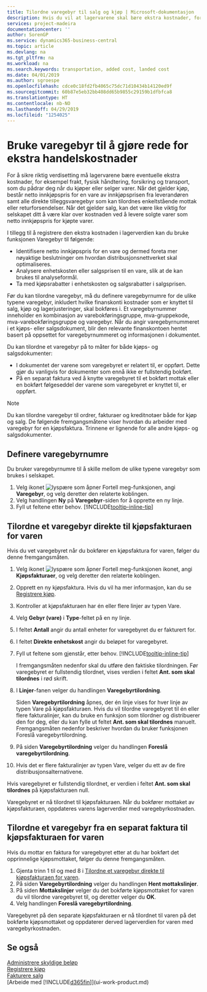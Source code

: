 ```yaml
---
title: Tilordne varegebyr til salg og kjøp | Microsoft-dokumentasjon
description: Hvis du vil at lagervarene skal bære ekstra kostnader, for eksempel frakt, fysisk håndtering, forsikring og transport, som du pådrar deg når du kjøper eller selger varer, kan du bruke funksjonen Varegebyr.
services: project-madeira
documentationcenter: ''
author: SorenGP
ms.service: dynamics365-business-central
ms.topic: article
ms.devlang: na
ms.tgt_pltfrm: na
ms.workload: na
ms.search.keywords: transportation, added cost, landed cost
ms.date: 04/01/2019
ms.author: sgroespe
ms.openlocfilehash: cdce0c18fd2fb4065c75dc71d10434b14120ed9f
ms.sourcegitcommit: 60b87e5eb32bb408dd65b9855c29159b1dfbfca8
ms.translationtype: HT
ms.contentlocale: nb-NO
ms.lasthandoff: 04/29/2019
ms.locfileid: "1254025"
---
```

# <a name="use-item-charges-to-account-for-additional-trade-costs"></a>Bruke varegebyr til å gjøre rede for ekstra handelskostnader
For å sikre riktig verdisetting må lagervarene bære eventuelle ekstra kostnader, for eksempel frakt, fysisk håndtering, forsikring og transport, som du pådrar deg når du kjøper eller selger varer. Når det gjelder kjøp, består netto innkjøpspris for en vare av innkjøpsprisen fra leverandøren samt alle direkte tilleggsvaregebyr som kan tilordnes enkeltstående mottak eller returforsendelser. Når det gjelder salg, kan det være like viktig for selskapet ditt å være klar over kostnaden ved å levere solgte varer som netto innkjøpspris for kjøpte varer.

I tillegg til å registrere den ekstra kostnaden i lagerverdien kan du bruke funksjonen Varegebyr til følgende:

- Identifisere netto innkjøpspris for en vare og dermed foreta mer nøyaktige beslutninger om hvordan distribusjonsnettverket skal optimaliseres.
- Analysere enhetskosten eller salgsprisen til en vare, slik at de kan brukes til analyseformål.
- Ta med kjøpsrabatter i enhetskosten og salgsrabatter i salgsprisen.

Før du kan tilordne varegebyr, må du definere varegebyrnumre for de ulike typene varegebyr, inkludert hvilke finanskonti kostnader som er knyttet til salg, kjøp og lagerjusteringer, skal bokføres i. Et varegebyrnummer inneholder en kombinasjon av varebokføringsgruppe, mva-gruppekode, mva-varebokføringsgruppe og varegebyr. Når du angir varegebyrnummeret i et kjøps- eller salgsdokument, blir den relevante finanskontoen hentet basert på oppsettet for varegebyrnummeret og informasjonen i dokumentet.

Du kan tilordne et varegebyr på to måter for både kjøps- og salgsdokumenter:
- I dokumentet der varene som varegebyret er relatert til, er oppført. Dette gjør du vanligvis for dokumenter som ennå ikke er fullstendig bokført.
- På en separat faktura ved å knytte varegebyret til et bokført mottak eller en bokført følgeseddel der varene som varegebyret er knyttet til, er oppført.

> [!NOTE]  
>   Du kan tilordne varegebyr til ordrer, fakturaer og kreditnotaer både for kjøp og salg. De følgende fremgangsmåtene viser hvordan du arbeider med varegebyr for en kjøpsfaktura. Trinnene er lignende for alle andre kjøps- og salgsdokumenter.

## <a name="to-set-up-item-charge-numbers"></a>Definere varegebyrnumre
Du bruker varegebyrnumre til å skille mellom de ulike typene varegebyr som brukes i selskapet.

1. Velg ikonet ![lyspære som åpner Fortell meg-funksjonen](media/ui-search/search_small.png "Fortell hva du vil gjøre"), angi **Varegebyr**, og velg deretter den relaterte koblingen.
2. Velg handlingen **Ny** på **Varegebyr**-siden for å opprette en ny linje.
3. Fyll ut feltene etter behov. [!INCLUDE[tooltip-inline-tip](includes/tooltip-inline-tip_md.md)]

## <a name="to-assign-an-item-charge-directly-to-the-purchase-invoice-for-the-item"></a>Tilordne et varegebyr direkte til kjøpsfakturaen for varen
Hvis du vet varegebyret når du bokfører en kjøpsfaktura for varen, følger du denne fremgangsmåten.

1. Velg ikonet ![lyspære som åpner Fortell meg-funksjonen](media/ui-search/search_small.png "Fortell hva du vil gjøre") ikonet, angi **Kjøpsfakturaer**, og velg deretter den relaterte koblingen.
2. Opprett en ny kjøpsfaktura. Hvis du vil ha mer informasjon, kan du se [Registrere kjøp](purchasing-how-record-purchases.md).
3. Kontroller at kjøpsfakturaen har én eller flere linjer av typen Vare.
4. Velg **Gebyr (vare)** i **Type**-feltet på en ny linje.
5. I feltet **Antall** angir du antall enheter for varegebyret du er fakturert for.
6. I feltet **Direkte enhetskost** angir du beløpet for varegebyret.
7. Fyll ut feltene som gjenstår, etter behov. [!INCLUDE[tooltip-inline-tip](includes/tooltip-inline-tip_md.md)]

    I fremgangsmåten nedenfor skal du utføre den faktiske tilordningen. Før varegebyret er fullstendig tilordnet, vises verdien i feltet **Ant. som skal tilordnes** i rød skrift.
8. I **Linjer**-fanen velger du handlingen **Varegebyrtilordning**.

    Siden **Varegebyrtilordning** åpnes, der én linje vises for hver linje av typen Vare på kjøpsfakturaen. Hvis du vil tilordne varegebyret til én eller flere fakturalinjer, kan du bruke en funksjon som tilordner og distribuerer den for deg, eller du kan fylle ut feltet **Ant. som skal tilordnes** manuelt. Fremgangsmåten nedenfor beskriver hvordan du bruker funksjonen Foreslå varegebyrtilordning.

9. På siden **Varegebyrtilordning** velger du handlingen **Foreslå varegebyrtilordning**.
10. Hvis det er flere fakturalinjer av typen Vare, velger du ett av de fire distribusjonsalternativene.  

Hvis varegebyret er fullstendig tilordnet, er verdien i feltet **Ant. som skal tilordnes** på kjøpsfakturaen null.

Varegebyret er nå tilordnet til kjøpsfakturaen. Når du bokfører mottaket av kjøpsfakturaen, oppdateres varens lagerverdier med varegebyrkostnaden.  

## <a name="to-assign-an-item-charge-from-a-separate-invoice-to-the-purchase-invoice-for-the-item"></a>Tilordne et varegebyr fra en separat faktura til kjøpsfakturaen for varen
Hvis du mottar en faktura for varegebyret etter at du har bokført det opprinnelige kjøpsmottaket, følger du denne fremgangsmåten.
1. Gjenta trinn 1 til og med 8 i [Tilordne et varegebyr direkte til kjøpsfakturaen for varen](payables-how-assign-item-charges.md#to-assign-an-item-charge-directly-to-the-purchase-invoice-for-the-item).
2. På siden **Varegebyrtilordning** velger du handlingen **Hent mottakslinjer**.
3. På siden **Mottakslinjer** velger du det bokførte kjøpsmottaket for varen du vil tilordne varegebyret til, og deretter velger du **OK**.
4. Velg handlingen **Foreslå varegebyrtilordning**.

Varegebyret på den separate kjøpsfakturaen er nå tilordnet til varen på det bokførte kjøpsmottaket og oppdaterer derved lagerverdien for varen med varegebyrkostnaden.

## <a name="see-also"></a>Se også
[Administrere skyldige beløp](payables-manage-payables.md)  
[Registrere kjøp](purchasing-how-record-purchases.md)  
[Fakturere salg](sales-how-invoice-sales.md)  
[Arbeide med [!INCLUDE[d365fin](includes/d365fin_md.md)]](ui-work-product.md)  
